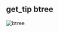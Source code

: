 ## get_tip btree
![btree](https://user-images.githubusercontent.com/44173255/218024006-df5670d3-7e66-4dd1-b879-9abfc13905f1.png)
